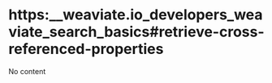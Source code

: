 # https:__weaviate.io_developers_weaviate_search_basics#retrieve-cross-referenced-properties
No content